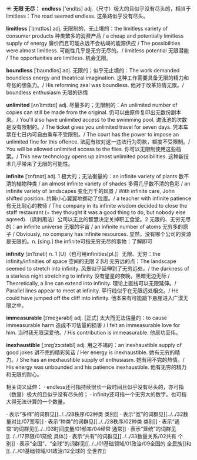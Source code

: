 ☀ <span class="category">**无限 无尽：**</span>
<span class="vocabulary">**endless**</span> ['endlɪs] 
<span class="definition">adj.（尺寸）极大的且似乎没有尽头的，相当于limitless：</span>The road seemed endless. 这条路似乎没有尽头。
           
<span class="vocabulary">**limitless**</span> [ˈlɪmɪtləs]
<span class="definition">adj. 无限制的、无止境的：</span>the limitless variety of consumer products 种类繁多的消费产品 / a cheap and potentially limitless supply of energy 廉价而且可能永远不会枯竭的能源供应 / The possibilities were almost limitless. 可能性几乎是无穷无尽的。/ limitless potential 无限潜能 / The opportunities are limitless. 机会无限。           

<span class="vocabulary">**boundless**</span> [ˈbaʊndləs]
<span class="definition">adj. 无限的；似乎无止境的：</span>The work demanded boundless energy and theatrical imagination. 这种工作需要具备无限的精力和夸张的想象力。/ His reforming zeal was boundless. 他对于改革热情无限。/ boundless enthusiasm 无限的热情

<span class="vocabulary">**unlimited**</span> [ʌnˈlɪmɪtɪd]
<span class="definition">adj. 尽量多的；无限制的：</span>An unlimited number of copies can still be made from the original. 仍可以由原件复印出无数份副本来。/ You'll also have unlimited access to the swimming pool. 进泳池的次数是没有限制的。/ The ticket gives you unlimited travel for seven days. 凭本车票在七日内可自由乘车不受限制。/ The court has the power to impose an unlimited fine for this offence. 法庭有权对这一违法行为罚款，额度不受限制。/ You will be allowed unlimited access to the files. 你可以无限制使用这些档案。/ This new technology opens up almost unlimited possibilities. 这种新技术几乎带来了无限的可能性。           
           
<span class="vocabulary">**infinite**</span> [ˈɪnfɪnət]
<span class="definition">adj. 1 极大的；无法衡量的：</span>an infinite variety of plants 数不清的植物种类 / an almost infinite variety of shades 多得几乎数不清的色彩 / an infinite variety of landscapes 变化万千的风景 / With infinite care, John shifted position. 约翰小心翼翼地挪动了位置。/ a teacher with infinite patience 有无比耐心的教师 / The company in its infinite wisdom decided to close the staff restaurant (= they thought it was a good thing to do, but nobody else agreed).（讽刺用法）公司以无比的智慧决定关掉职工食堂。<span class="definition">2 无限的、无穷无尽的：</span>an infinite universe 无垠的宇宙 / an infinite number of atoms 无穷多的原子 / Obviously, no company has infinite resources. 显然，没有哪个公司的资源是无限的。<span class="definition">n. [sing.] the infinite可指无穷无尽的事物：</span>了解即可
           
<span class="vocabulary">**infinity**</span> [ɪnˈfɪnəti]
<span class="definition">n. 1 [U]（也可用infinities[pl.]）无限、无穷：</span>the infinity/infinities of space 空间的无限 <span class="definition">2 [U] 无穷远的点：</span>The landscape seemed to stretch into infinity. 风景似乎延伸到了无穷远处。/ the darkness of a starless night stretching to infinity 没有星星的夜晚，黑暗无边无际 / Theoretically, a line can extend into infinity. 理论上直线可以无限延伸。/ Parallel lines appear to meet at infinity. 平行线似乎在无限远处相交。/ He could have jumped off the cliff into infinity. 他本来有可能跳下悬崖进入广漠无限之中。

<span class="vocabulary">**immeasurable**</span> [ɪˈmeʒərəbl]
<span class="definition">adj. [正式] 太大而无法估量的：</span>to cause immeasurable harm 造成不可估量的损害 / I felt an immeasurable love for him. 当时我无限深爱他。/ His contribution is immeasurable. 他居功至伟。
                      
<span class="vocabulary">**inexhaustible**</span> [ˌɪnɪgˈzɔ:stəbl]
<span class="definition">adj. 用之不竭的：</span>an inexhaustible supply of good jokes 讲不完的精彩笑话 / Her energy is inexhaustible. 她有无穷的精力。/ She has an inexhaustible supply of enthusiasm. 她有用不完的热情。/ His energy was unbounded and his patience inexhaustible. 他有无穷的精力和无限的耐心。

相关词义延伸：
· endless还可指持续很长一段时间且似乎没有尽头的，亦可指（数量）极大的且似乎没有尽头的；
· infinity还可指一个无穷大的数字。也可指大得无法计算的一个数量。

· 表示“多样”的词群见[[../../28秩序/02种类 类别]]
· 表示“宽”的词群见[[../../32数量对比/07宽窄]]
· 表示“种类”的词群见[[../../28秩序/02种类 类别]]
· 表示“通常”的词群见[[../../03时间度量/01频率/04经常 通常]]
· 表示“笼统”的词群见[[../../17界限/01笼统 具体]]
· 表示“共有”的词群见[[../../33数量关系/02共有 个别]]
· 表示“全国”、“全球”的词群见[[../../01基础领域/01政治/09全国的 全民族]]和[[../../01基础领域/01政治/12全球的 全世界]]
